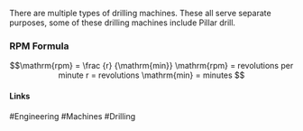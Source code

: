 There are multiple types of drilling machines. These all serve separate purposes, some of these drilling machines include Pillar drill.

### RPM Formula
```math
\mathrm{rpm} = \frac {r} {\mathrm{min}}
\mathrm{rpm}	=	revolutions per minute
r	=	revolutions
\mathrm{min}	=	minutes

```


#### Links
#Engineering #Machines #Drilling 